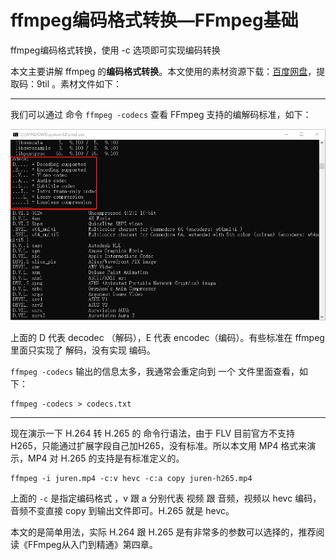 # ffmpeg编码格式转换—FFmpeg基础

<div id="meta-description---">ffmpeg编码格式转换，使用 -c 选项即可实现编码转换</div>

本文主要讲解 ffmpeg 的**编码格式转换**。本文使用的素材资源下载：[百度网盘](https://pan.baidu.com/s/1YataQcYEaGQLVlzb9MMzvA )，提取码：9til 。素材文件如下：

------

我们可以通过 命令 `ffmpeg -codecs` 查看 FFmpeg 支持的编解码标准，如下：

![ffmpeg-codec-1-1](.\ffmpeg-codec\ffmpeg-codec-1-1.png)

上面的 D 代表 decodec （解码），E 代表 encodec（编码）。有些标准在 ffmpeg 里面只实现了 解码，没有实现 编码。

`ffmpeg -codecs`  输出的信息太多，我通常会重定向到 一个 文件里面查看，如下：

```
ffmpeg -codecs > codecs.txt
```

------

现在演示一下 H.264 转 H.265 的 命令行语法，由于 FLV 目前官方不支持 H265，只能通过扩展字段自己加H265，没有标准。所以本文用 MP4 格式来演示，MP4 对 H.265 的支持是有标准定义的。

```
ffmpeg -i juren.mp4 -c:v hevc -c:a copy juren-h265.mp4
```

上面的 `-c` 是指定编码格式 ，v 跟 a 分别代表 视频 跟 音频，视频以 hevc 编码，音频不变直接 copy 到输出文件即可。H.265 就是 hevc。

本文的是简单用法，实际 H.264 跟 H.265 是有非常多的参数可以选择的，推荐阅读《FFmpeg从入门到精通》第四章。

